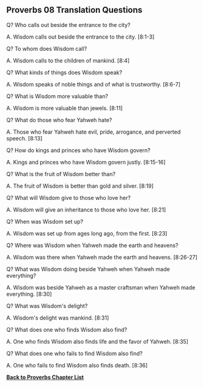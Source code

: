## Proverbs 08 Translation Questions ##

Q? Who calls out beside the entrance to the city?

A. Wisdom calls out beside the entrance to the city. [8:1-3]

Q? To whom does Wisdom call?

A. Wisdom calls to the children of mankind. [8:4]

Q? What kinds of things does Wisdom speak?

A. Wisdom speaks of noble things and of what is trustworthy. [8:6-7]

Q? What is Wisdom more valuable than?

A. Wisdom is more valuable than jewels. [8:11]

Q? What do those who fear Yahweh hate?

A. Those who fear Yahweh hate evil, pride, arrogance, and perverted speech. [8:13]

Q? How do kings and princes who have Wisdom govern?

A. Kings and princes who have Wisdom govern justly. [8:15-16]

Q? What is the fruit of Wisdom better than?

A. The fruit of Wisdom is better than gold and silver. [8:19]

Q? What will Wisdom give to those who love her?

A. Wisdom will give an inheritance to those who love her. [8:21]

Q? When was Wisdom set up?

A. Wisdom was set up from ages long ago, from the first. [8:23]

Q? Where was Wisdom when Yahweh made the earth and heavens?

A. Wisdom was there when Yahweh made the earth and heavens. [8:26-27]

Q? What was Wisdom doing beside Yahweh when Yahweh made everything?

A. Wisdom was beside Yahweh as a master craftsman when Yahweh made everything. [8:30]

Q? What was Wisdom's delight?

A. Wisdom's delight was mankind. [8:31]

Q? What does one who finds Wisdom also find?

A. One who finds Wisdom also finds life and the favor of Yahweh. [8:35]

Q? What does one who fails to find Wisdom also find?

A. One who fails to find Wisdom also finds death. [8:36]

__[Back to Proverbs Chapter List](./)__

